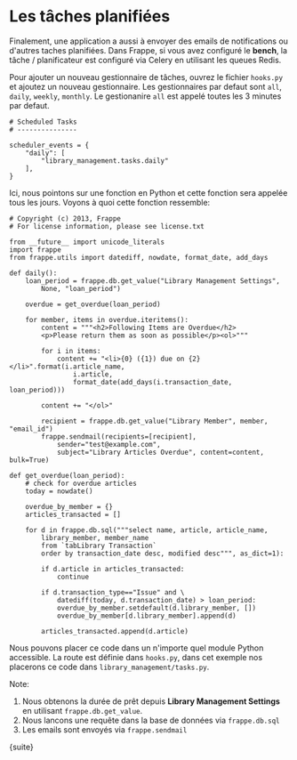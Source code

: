<!-- base_template: frappe_io/www/frappe/frappe_base.html --><!-- add-breadcrumbs -->
# Les tâches planifiées

Finalement, une application a aussi à envoyer des emails de notifications ou d'autres taches planifiées. Dans Frappe, si 
 vous avez configuré le **bench**, la tâche / planificateur est configuré via Celery en utilisant les queues Redis.

Pour ajouter un nouveau gestionnaire de tâches, ouvrez le fichier `hooks.py` et ajoutez un nouveau gestionnaire. Les gestionnaires
 par defaut sont `all`, `daily`, `weekly`, `monthly`. Le gestionanire `all` est appelé toutes les 3 minutes par defaut.

	# Scheduled Tasks
	# ---------------

	scheduler_events = {
		"daily": [
			"library_management.tasks.daily"
		],
	}

Ici, nous pointons sur une fonction en Python et cette fonction sera appelée tous les jours. Voyons à quoi cette fonction 
ressemble:

	# Copyright (c) 2013, Frappe
	# For license information, please see license.txt

	from __future__ import unicode_literals
	import frappe
	from frappe.utils import datediff, nowdate, format_date, add_days

	def daily():
		loan_period = frappe.db.get_value("Library Management Settings",
			None, "loan_period")

		overdue = get_overdue(loan_period)

		for member, items in overdue.iteritems():
			content = """<h2>Following Items are Overdue</h2>
			<p>Please return them as soon as possible</p><ol>"""

			for i in items:
				content += "<li>{0} ({1}) due on {2}</li>".format(i.article_name,
					i.article,
					format_date(add_days(i.transaction_date, loan_period)))

			content += "</ol>"

			recipient = frappe.db.get_value("Library Member", member, "email_id")
			frappe.sendmail(recipients=[recipient],
				sender="test@example.com",
				subject="Library Articles Overdue", content=content, bulk=True)

	def get_overdue(loan_period):
		# check for overdue articles
		today = nowdate()

		overdue_by_member = {}
		articles_transacted = []

		for d in frappe.db.sql("""select name, article, article_name,
			library_member, member_name
			from `tabLibrary Transaction`
			order by transaction_date desc, modified desc""", as_dict=1):

			if d.article in articles_transacted:
				continue

			if d.transaction_type=="Issue" and \
				datediff(today, d.transaction_date) > loan_period:
				overdue_by_member.setdefault(d.library_member, [])
				overdue_by_member[d.library_member].append(d)

			articles_transacted.append(d.article)

Nous pouvons placer ce code dans un n'importe quel module Python accessible. La route est définie dans `hooks.py`, dans cet exemple nos placerons ce code dans `library_management/tasks.py`.

Note:

1. Nous obtenons la durée de prêt depuis **Library Management Settings** en utilisant `frappe.db.get_value`.
1. Nous lancons une requête dans la base de données via `frappe.db.sql`
1. Les emails sont envoyés via `frappe.sendmail`

{suite}

